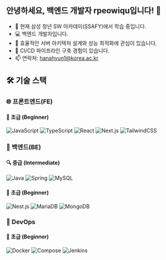 ## 안녕하세요, 백엔드 개발자 rpeowiqu입니다! 👋
- 🌱 현재 삼성 청년 SW 아카데미(SSAFY)에서 학습 중입니다.
- 💻 백엔드 개발자입니다.
- 🎯 효율적인 서버 아키텍처 설계와 성능 최적화에 관심이 있습니다.
- 🚀 CI/CD 파이프라인 구축 경험이 있습니다.
- 📫 연락처: hanahyun1@korea.ac.kr

## 🛠️ 기술 스택

### 🌐 프론트엔드(FE)

#### 🌱 초급 (Beginner)
![JavaScript](https://img.shields.io/badge/JavaScript-F7DF1E?style=flat-square&logo=javascript&logoColor=black)
![TypeScript](https://img.shields.io/badge/TypeScript-3178C6?style=flat-square&logo=typescript&logoColor=white)
![React](https://img.shields.io/badge/React-61DAFB?style=flat-square&logo=react&logoColor=black)
![Next.js](https://img.shields.io/badge/Next.js-000000?style=flat-square&logo=next.js&logoColor=white)
![TailwindCSS](https://img.shields.io/badge/TailwindCSS-06B6D4?style=flat-square&logo=tailwindcss&logoColor=white)

### 💾 백엔드(BE)

#### 🔍 중급 (Intermediate)
![Java](https://img.shields.io/badge/Java-ED8B00?style=flat-square&logo=openjdk&logoColor=white)
![Spring](https://img.shields.io/badge/Spring-6DB33F?style=flat-square&logo=spring&logoColor=white)
![MySQL](https://img.shields.io/badge/MySQL-4479A1?style=flat-square&logo=mysql&logoColor=white)

#### 🌱 초급 (Beginner)
![Nest.js](https://img.shields.io/badge/Nest.js-E0234E?style=flat-square&logo=nestjs&logoColor=white)
![MariaDB](https://img.shields.io/badge/MariaDB-003545?style=flat-square&logo=mariadb&logoColor=white)
![MongoDB](https://img.shields.io/badge/MongoDB-47A248?style=flat-square&logo=mongodb&logoColor=white)

### 🔧 DevOps

#### 🌱 초급 (Beginner)
![Docker](https://img.shields.io/badge/Docker-2496ED?style=flat-square&logo=docker&logoColor=white)
![Compose](https://img.shields.io/badge/Compose-2496ED?style=flat-square&logo=docker&logoColor=white)
![Jenkins](https://img.shields.io/badge/Jenkins-D24939?style=flat-square&logo=jenkins&logoColor=white)

<!--
**rpeowiqu/rpeowiqu** is a ✨ _special_ ✨ repository because its `README.md` (this file) appears on your GitHub profile.

Here are some ideas to get you started:

- 🔭 I’m currently working on ...
- 🌱 I’m currently learning ...
- 👯 I’m looking to collaborate on ...
- 🤔 I’m looking for help with ...
- 💬 Ask me about ...
- 📫 How to reach me: ...
- 😄 Pronouns: ...
- ⚡ Fun fact: ...
-->
